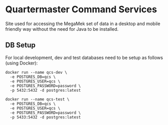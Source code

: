 # Quartermaster Command Services

Site used for accessing the MegaMek set of data in a desktop and mobile friendly way without the need for Java to be installed.

## DB Setup

For local development, dev and test databases need to be setup as follows (using Docker):

```shell
docker run --name qcs-dev \
  -e POSTGRES_DB=qcs \
  -e POSTGRES_USER=qcs \
  -e POSTGRES_PASSWORD=password \
  -p 5432:5432 -d postgres:latest

docker run --name qcs-test \
  -e POSTGRES_DB=qcs \
  -e POSTGRES_USER=qcs \
  -e POSTGRES_PASSWORD=password \
  -p 5433:5432 -d postgres:latest
```
